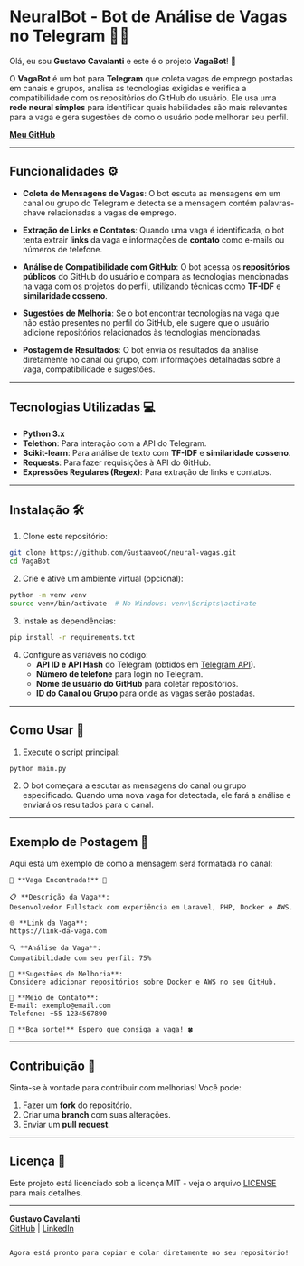 

# **NeuralBot - Bot de Análise de Vagas no Telegram** 🤖💼

Olá, eu sou **Gustavo Cavalanti** e este é o projeto **VagaBot**! 🚀

O **VagaBot** é um bot para **Telegram** que coleta vagas de emprego postadas em canais e grupos, analisa as tecnologias exigidas e verifica a compatibilidade com os repositórios do GitHub do usuário. Ele usa uma **rede neural simples** para identificar quais habilidades são mais relevantes para a vaga e gera sugestões de como o usuário pode melhorar seu perfil.

[**Meu GitHub**](https://github.com/GustaavooC/)

---

## **Funcionalidades** ⚙️

- **Coleta de Mensagens de Vagas**: O bot escuta as mensagens em um canal ou grupo do Telegram e detecta se a mensagem contém palavras-chave relacionadas a vagas de emprego.
  
- **Extração de Links e Contatos**: Quando uma vaga é identificada, o bot tenta extrair **links** da vaga e informações de **contato** como e-mails ou números de telefone.
  
- **Análise de Compatibilidade com GitHub**: O bot acessa os **repositórios públicos** do GitHub do usuário e compara as tecnologias mencionadas na vaga com os projetos do perfil, utilizando técnicas como **TF-IDF** e **similaridade cosseno**.

- **Sugestões de Melhoria**: Se o bot encontrar tecnologias na vaga que não estão presentes no perfil do GitHub, ele sugere que o usuário adicione repositórios relacionados às tecnologias mencionadas.

- **Postagem de Resultados**: O bot envia os resultados da análise diretamente no canal ou grupo, com informações detalhadas sobre a vaga, compatibilidade e sugestões.

---

## **Tecnologias Utilizadas** 💻

- **Python 3.x**
- **Telethon**: Para interação com a API do Telegram.
- **Scikit-learn**: Para análise de texto com **TF-IDF** e **similaridade cosseno**.
- **Requests**: Para fazer requisições à API do GitHub.
- **Expressões Regulares (Regex)**: Para extração de links e contatos.

---

## **Instalação** 🛠️

1. Clone este repositório:

```bash
git clone https://github.com/GustaavooC/neural-vagas.git
cd VagaBot
```

2. Crie e ative um ambiente virtual (opcional):

```bash
python -m venv venv
source venv/bin/activate  # No Windows: venv\Scripts\activate
```

3. Instale as dependências:

```bash
pip install -r requirements.txt
```

4. Configure as variáveis no código:
   - **API ID e API Hash** do Telegram (obtidos em [Telegram API](https://my.telegram.org/auth)).
   - **Número de telefone** para login no Telegram.
   - **Nome de usuário do GitHub** para coletar repositórios.
   - **ID do Canal ou Grupo** para onde as vagas serão postadas.

---

## **Como Usar** 🚀

1. Execute o script principal:

```bash
python main.py
```

2. O bot começará a escutar as mensagens do canal ou grupo especificado. Quando uma nova vaga for detectada, ele fará a análise e enviará os resultados para o canal.

---

## **Exemplo de Postagem** 📩

Aqui está um exemplo de como a mensagem será formatada no canal:

```
🚀 **Vaga Encontrada!** 📢

📋 **Descrição da Vaga**:
Desenvolvedor Fullstack com experiência em Laravel, PHP, Docker e AWS.

🌐 **Link da Vaga**:
https://link-da-vaga.com

🔍 **Análise da Vaga**:
Compatibilidade com seu perfil: 75%

📝 **Sugestões de Melhoria**:
Considere adicionar repositórios sobre Docker e AWS no seu GitHub.

📨 **Meio de Contato**:
E-mail: exemplo@email.com
Telefone: +55 1234567890

📝 **Boa sorte!** Espero que consiga a vaga! 🍀
```

---

## **Contribuição** 🤝

Sinta-se à vontade para contribuir com melhorias! Você pode:

1. Fazer um **fork** do repositório.
2. Criar uma **branch** com suas alterações.
3. Enviar um **pull request**.

---

## **Licença** 📜

Este projeto está licenciado sob a licença MIT - veja o arquivo [LICENSE](LICENSE) para mais detalhes.

---

**Gustavo Cavalanti**  
[GitHub](https://github.com/GustaavooC/) | [LinkedIn](https://www.linkedin.com/in/gustavocavalanti/)
```

Agora está pronto para copiar e colar diretamente no seu repositório!
